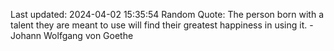 Last updated: 2024-04-02 15:35:54
Random Quote: The person born with a talent they are meant to use will find their greatest happiness in using it. - Johann Wolfgang von Goethe